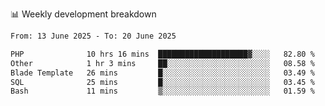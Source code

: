 📊 Weekly development breakdown
<!--START_SECTION:waka-->

```txt
From: 13 June 2025 - To: 20 June 2025

PHP              10 hrs 16 mins  ████████████████████▓░░░░   82.80 %
Other            1 hr 3 mins     ██░░░░░░░░░░░░░░░░░░░░░░░   08.58 %
Blade Template   26 mins         █░░░░░░░░░░░░░░░░░░░░░░░░   03.49 %
SQL              25 mins         █░░░░░░░░░░░░░░░░░░░░░░░░   03.45 %
Bash             11 mins         ▒░░░░░░░░░░░░░░░░░░░░░░░░   01.59 %
```

<!--END_SECTION:waka-->
